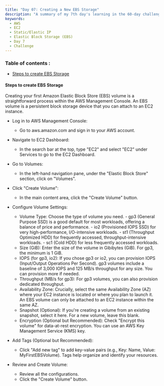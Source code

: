 ```yaml
---
title: "Day 07: Creating a New EBS Storage"
description: "A summary of my 7th day's learning in the 60-day challenge, covering basic cloud concepts , storage and an overview of elastic block storage. Created new EBS Storage."
keywords:
  - AWS
  - EC2
  - Static/Elastic IP
  - Elastic Block Storage (EBS)
  - Day 7
  - Challenge
---
```


### Table of contents :
- [Steps to create EBS Storage](#steps-to-create-ebs-storage)


#### Steps to create EBS Storage
Creating your first Amazon Elastic Block Store (EBS) volume is a straightforward process within the AWS Management Console. An EBS volume is a persistent block storage device that you can attach to an EC2 instance.


- Log in to AWS Management Console:

     - Go to aws.amazon.com and sign in to your AWS account.
- Navigate to EC2 Dashboard:

     - In the search bar at the top, type "EC2" and select "EC2" under Services to go to the EC2 Dashboard.
- Go to Volumes:

     - In the left-hand navigation pane, under the "Elastic Block Store" section, click on "Volumes".
- Click "Create Volume":

     - In the main content area, click the "Create Volume" button.
- Configure Volume Settings:

    - Volume Type: Choose the type of volume you need.
          - gp3 (General Purpose SSD) is a good default for most workloads, offering a balance of price and performance.
          - io2 (Provisioned IOPS SSD) for very high-performance, I/O-intensive workloads.
          - st1 (Throughput Optimized HDD) for frequently accessed, throughput-intensive workloads.
          - sc1 (Cold HDD) for less frequently accessed workloads.
    - Size (GiB): Enter the size of the volume in Gibibytes (GiB). For gp3, the minimum is 1 GiB.
    - IOPS (for gp3, io2): If you chose gp3 or io2, you can provision IOPS (Input/Output Operations Per Second). gp3 volumes include a baseline of 3,000 IOPS and 125 MB/s throughput for any size. You can provision more if needed.
    - Throughput (MB/s for gp3): For gp3 volumes, you can also provision dedicated throughput.
    - Availability Zone: Crucially, select the same Availability Zone (AZ) where your EC2 instance is located or where you plan to launch it. An EBS volume can only be attached to an EC2 instance within the same AZ.
    - Snapshot (Optional): If you're creating a volume from an existing snapshot, select it here. For a new volume, leave this blank.
    - Encryption (Optional but Recommended): Check "Encrypt this volume" for data-at-rest encryption. You can use an AWS Key Management Service (KMS) key.
- Add Tags (Optional but Recommended):

    - Click "Add new tag" to add key-value pairs (e.g., Key: Name, Value: MyFirstEBSVolume). Tags help organize and identify your resources.
- Review and Create Volume:

    - Review all the configurations.
    - Click the "Create Volume" button.

